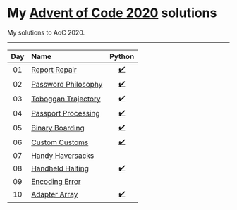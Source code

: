 # My [Advent of Code 2020](http://adventofcode.com/2020) solutions
My solutions to AoC 2020.

---

| Day     | Name                                                    | Python                         | 
|:-------:|:--------------------------------------------------------|:------------------------------:|
| 01      | [Report Repair][day01]                                  | [:heavy_check_mark:][py01]     |                               
| 02      | [Password Philosophy][day02]                            | [:heavy_check_mark:][py02]     |                              
| 03      | [Toboggan Trajectory][day03]                            | [:heavy_check_mark:][py03]     |                              
| 04      | [Passport Processing][day04]                            | [:heavy_check_mark:][py04]     |                              
| 05      | [Binary Boarding][day05]                                | [:heavy_check_mark:][py05]     |                              
| 06      | [Custom Customs][day06]                                 | [:heavy_check_mark:][py06]     |                              
| 07      | [Handy Haversacks][day07]                            | [][py07]     |                              
| 08      | [Handheld Halting][day08]                            | [:heavy_check_mark:][py08]     |                              
| 09      | [Encoding Error][day09]                            | [][py09]     |                              
| 10      | [Adapter Array][day10]                            | [:heavy_check_mark:][py10]     |                              


[day01]: https://adventofcode.com/2020/day/1
[day02]: https://adventofcode.com/2020/day/2
[day03]: https://adventofcode.com/2020/day/3
[day04]: https://adventofcode.com/2020/day/4
[day05]: https://adventofcode.com/2020/day/5
[day06]: https://adventofcode.com/2020/day/6
[day07]: https://adventofcode.com/2020/day/7
[day08]: https://adventofcode.com/2020/day/8
[day09]: https://adventofcode.com/2020/day/9
[day10]: https://adventofcode.com/2020/day/10
[day11]: https://adventofcode.com/2020/day/11
[day12]: https://adventofcode.com/2020/day/12
[day13]: https://adventofcode.com/2020/day/13
[day14]: https://adventofcode.com/2020/day/14
[day15]: https://adventofcode.com/2020/day/15
[day16]: https://adventofcode.com/2020/day/16
[day17]: https://adventofcode.com/2020/day/17
[day18]: https://adventofcode.com/2020/day/18
[day19]: https://adventofcode.com/2020/day/19
[day20]: https://adventofcode.com/2020/day/20
[day21]: https://adventofcode.com/2020/day/21
[day22]: https://adventofcode.com/2020/day/22
[day23]: https://adventofcode.com/2020/day/23
[day24]: https://adventofcode.com/2020/day/24
[day25]: https://adventofcode.com/2020/day/25


[py01]: ./Day_1/day_1.py
[py02]: ./Day_2/day_2.py
[py03]: ./Day_3/day_3.py
[py04]: ./Day_4/day_4.py
[py05]: ./Day_5/day_5.py
[py06]: ./Day_6/day_6.py
[py07]: ./Day_7/day_7.py
[py08]: ./Day_8/day_8.py
[py09]: ./Day_9/day_9.py
[py10]: ./Day_10/day_10.py
